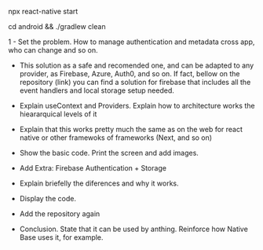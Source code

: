 npx react-native start

cd android && ./gradlew clean


1 - Set the problem. How to manage authentication and metadata cross app, who can change and so on.
- This solution as a safe and recomended one, and can be adapted to any provider, as Firebase, Azure, Auth0, and so on. If fact, bellow on the repository (link) you can find a solution for firebase that includes all the event handlers and local storage setup needed. 

- Explain useContext and Providers. Explain how to architecture works the hieararquical levels of it
- Explain that this works pretty much the same as on the web for react native or other framewoks of frameworks (Next, and so on)

- Show the basic code. Print the screen and add images.
- Add Extra: Firebase Authentication + Storage
- Explain briefelly the diferences and why it works.
- Display the code.
- Add the repository again

- Conclusion. State that it can be used by anthing. Reinforce how Native Base uses it, for example.
